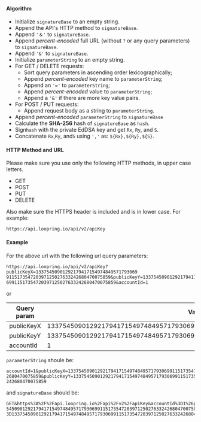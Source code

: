#### Algorithm

- Initialize `signatureBase` to an empty string.
- Append the API's  HTTP method to `signatureBase`.
- Append `'＆'` to `signatureBase`.
- Append *percent-encoded* full URL (without `?` or any query parameters) to `signatureBase`.
- Append `'&'` to `signatureBase`.
- Initialize `parameterString` to an empty string.
- For GET / DELETE requests:
    * Sort query parameters in ascending order lexicographically;
    * Append *percent-encoded* key name to `parameterString`;
    * Append an `'='` to `parameterString`;
    * Append *percent-encoded* value to `parameterString`;
    * Append a `'&'` if there are more key value pairs.
- For POST / PUT requests:
    - Append request body as a string to `parameterString`.
- Append *percent-encoded* `parameterString` to `signatureBase`
- Calculate the **SHA-256** hash of `signatureBase` as `hash`.
- Sign`hash` with the private EdDSA key and get `Rx`, `Ry`, and `S`.
- Concatenate `Rx`,`Ry`, and`S` using `','` as: `${Rx},${Ry},${S}`.

#### HTTP Method and URL

Please make sure you use only the following HTTP methods, in upper case letters.
- GET
- POST
- PUT
- DELETE

Also make sure the HTTPS header is included and is in lower case. For example:

```
https://api.loopring.io/api/v2/apiKey
```

#### Example
For the above url with the following url query parameters:

```
https://api.loopring.io/api/v2/apiKey?publicKeyX=13375450901292179417154974849571793069
911517354720397125027633242680470075859&publicKeyY=133754509012921794171549748495717930
69911517354720397125027633242680470075859&accountId=1
```

or

|  Query param   | Value  |
|  ----  | ----  |
| publicKeyX  | 13375450901292179417154974849571793069911517354720397125027633242680470075859 |
| publicKeyY  | 13375450901292179417154974849571793069911517354720397125027633242680470075859 |
| accountId  | 1 |

`parameterString` shoule be:
```
accountId=1&publicKeyX=1337545090129217941715497484957179306991151735472039712502763324
2680470075859&publicKeyY=13375450901292179417154974849571793069911517354720397125027633
242680470075859
```

and `signatureBase` should be:
```
GET&https%3A%2F%2Fapi.loopring.io%2Fapi%2Fv2%2FapiKey&accountId%3D1%26publicKeyX%3D1337
5450901292179417154974849571793069911517354720397125027633242680470075859%26publicKeyY%
3D13375450901292179417154974849571793069911517354720397125027633242680470075859
```
